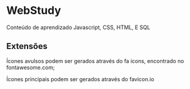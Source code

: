 # WebStudy
Conteúdo de aprendizado Javascript, CSS, HTML, E SQL

## Extensões 
Ícones avulsos podem ser gerados através do fa icons, encontrado no fontawesome.com;

Ícones principais podem ser gerados através do favicon.io 

